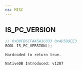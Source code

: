 ```yaml
---
ns: MISC
---
```

## IS_PC_VERSION

```c
// 0xB0FB6CFAA5A1C833 0x4D5D9EE3
BOOL IS_PC_VERSION();
```

```
Hardcoded to return true.

NativeDB Introduced: v1207
```

